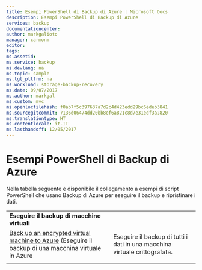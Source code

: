 ```yaml
---
title: Esempi PowerShell di Backup di Azure | Microsoft Docs
description: Esempi PowerShell di Backup di Azure
services: backup
documentationcenter: 
author: markgalioto
manager: carmonm
editor: 
tags: 
ms.assetid: 
ms.service: backup
ms.devlang: na
ms.topic: sample
ms.tgt_pltfrm: na
ms.workload: storage-backup-recovery
ms.date: 09/07/2017
ms.author: markgal
ms.custom: mvc
ms.openlocfilehash: f0ab7f5c397637a7d2c4d423edd29bc6edeb3841
ms.sourcegitcommit: 7136d06474dd20bb8ef6a821c8d7e31edf3a2820
ms.translationtype: HT
ms.contentlocale: it-IT
ms.lasthandoff: 12/05/2017
---
```

# <a name="azure-backup-powershell-samples"></a>Esempi PowerShell di Backup di Azure

Nella tabella seguente è disponibile il collegamento a esempi di script PowerShell che usano Backup di Azure per eseguire il backup e ripristinare i dati.

| | |
|---|---|
|**Eseguire il backup di macchine virtuali**||
| [Back up an encrypted virtual machine to Azure](./scripts/backup-powershell-sample-backup-encrypted-vm.md) (Eseguire il backup di una macchina virtuale in Azure | Eseguire il backup di tutti i dati in una macchina virtuale crittografata.|
| | |

